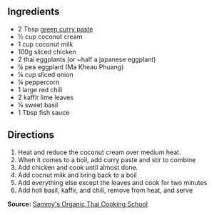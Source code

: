 ---
---

## Ingredients
 - 2 Tbsp [green curry paste](http://mtsugi.github.io/recipes/curry-paste)
 - &frac12; cup coconut cream
 - 1 cup coconut milk
 - 100g sliced chicken
 - 2 thai eggplants (or ~half a japanese eggplant)
 - &frac14; pea eggplant (Ma Kheau Phuang)
 - &frac14; cup sliced onion
 - &frac14; peppercorn
 - 1 large red chili
 - 2 kaffir lime leaves
 - &frac14; sweet basil
 - 1 Tbsp fish sauce

## Directions
1. Heat and reduce the coconut cream over medium heat.
2. When it comes to a boil, add curry paste and stir to combine
3. Add chicken and cook until almost done.
4. Add cocnut milk and bring back to a boil
5. Add everything else except the leaves and cook for two minutes
6. Add holi basil, kaffir, and chili, remove from heat, and serve

**Source:** [Sammy's Organic Thai Cooking School](https://www.facebook.com/Sammy-Organic-Thai-Cooking-School-121424394552150/)
